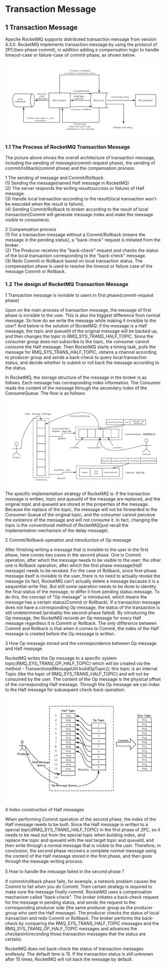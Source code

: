 #  Transaction Message
## 1 Transaction Message
Apache RocketMQ supports distributed transaction message from version 4.3.0. RocketMQ implements transaction message by using the protocol of 2PC(two-phase commit), in addition adding a compensation logic to handle timeout-case or failure-case of commit-phase, as shown below.

![](../cn/image/rocketmq_design_10.png)

### 1.1 The Process of RocketMQ Transaction Message
The picture above shows the overall architecture of transaction message, including the sending of message(commit-request phase), the sending of commit/rollback(commit phase) and the compensation process.

1 The sending of message and Commit/Rollback.  
  (1) Sending the message(named Half message in RocketMQ)  
  (2) The server responds the writing result(success or failure) of Half message.  
  (3) Handle local transaction according to the result(local transaction won't be executed when the result is failure).  
  (4) Sending Commit/Rollback to broker according to the result of local transaction(Commit will generate message index and make the message visible to consumers).

2 Compensation process  
  (1) For a transaction message without a Commit/Rollback (means the message in the pending status), a "back-check" request is initiated from the broker.  
  (2) The Producer receives the "back-check" request and checks the status of the local transaction corresponding to the "back-check" message.  
  (3) Redo Commit or Rollback based on local transaction status.
The compensation phase is used to resolve the timeout or failure case of the message Commit or Rollback.

### 1.2 The design of RocketMQ Transaction Message
1 Transaction message is invisible to users in first phase(commit-request phase)   
  
  Upon on the main process of transaction message, the message of first phase is invisible to the user. This is also the biggest difference from normal message. So how do we write the message while making it invisible to the user? And below is the solution of RocketMQ: if the message is a Half message, the topic and queueId of the original message will be backed up, and then changes the topic to RMQ_SYS_TRANS_HALF_TOPIC. Since the consumer group does not subscribe to the topic, the consumer cannot consume the Half message. Then RocketMQ starts a timing task, pulls the message for RMQ_SYS_TRANS_HALF_TOPIC, obtains a channel according to producer group and sends a back-check to query local transaction status, and decide whether to submit or roll back the message according to the status.  
  
  In RocketMQ, the storage structure of the message in the broker is as follows. Each message has corresponding index information. The Consumer reads the content of the message through the secondary index of the ConsumeQueue. The flow is as follows:

![](../cn/image/rocketmq_design_11.png)

  The specific implementation strategy of RocketMQ is: if the transaction message is written, topic and queueId of the message are replaced, and the original topic and queueId are stored in the properties of the message. Because the replace of the topic, the message will not be forwarded to the Consumer Queue of the original topic, and the consumer cannot perceive the existence of the message and will not consume it. In fact, changing the topic is the conventional method of RocketMQ(just recall the implementation mechanism of the delay message).

2 Commit/Rollback operation and introduction of Op message  
  
  After finishing writing a message that is invisible to the user in the first phase, here comes two cases in the second phase. One is Commit operation, after which the message needs to be visible to the user; the other one is Rollback operation, after which the first phase message(Half message) needs to be revoked. For the case of Rollback, since first-phase message itself is invisible to the user, there is no need to actually revoke the message (in fact, RocketMQ can't actually delete a message because it is a sequential-write file). But still some operation needs to be done to identity the final status of the message, to differ it from pending status message. To do this, the concept of "Op message" is introduced, which means the message has a certain status(Commit or Rollback). If a transaction message does not have a corresponding Op message, the status of the transaction is still undetermined (probably the second-phase failed). By introducing the Op message, the RocketMQ records an Op message for every Half message regardless it is Commit or Rollback. The only difference between Commit and Rollback is that when it comes to Commit, the index of the Half message is created before the Op message is written.

3 How Op message stored and the correspondence between Op message and Half message  
  
  RocketMQ writes the Op message to a specific system topic(RMQ_SYS_TRANS_OP_HALF_TOPIC) which will be created via the method - TransactionalMessageUtil.buildOpTopic(); this topic is an internal Topic (like the topic of RMQ_SYS_TRANS_HALF_TOPIC) and will not be consumed by the user. The content of the Op message is the physical offset of the corresponding Half message. Through the Op message we can index to the Half message for subsequent check-back operation.

![](../cn/image/rocketmq_design_12.png)

4 Index construction of Half messages  
  
  When performing Commit operation of the second phase, the index of the Half message needs to be built. Since the Half message is written to a special topic(RMQ_SYS_TRANS_HALF_TOPIC) in the first phase of 2PC, so it needs to be read out from the special topic when building index, and replace the topic and queueId with the real target topic and queueId, and then write through a normal message that is visible to the user. Therefore, in conclusion, the second phase recovers a complete normal message using the content of the Half message stored in the first phase, and then goes through the message-writing process.

5 How to handle the message failed in the second phase？
  
  If commit/rollback phase fails, for example, a network problem causes the Commit to fail when you do Commit. Then certain strategy is required to make sure the message finally commit. RocketMQ uses a compensation mechanism called "back-check". The broker initiates a back-check request for the message in pending status, and sends the request to the corresponding producer side (the same producer group as the producer group who sent the Half message). The producer checks the status of local transaction and redo Commit or Rollback. The broker performs the back-check by comparing the RMQ_SYS_TRANS_HALF_TOPIC messages and the RMQ_SYS_TRANS_OP_HALF_TOPIC messages and advances the checkpoint(recording those transaction messages that the status are certain).

  RocketMQ does not back-check the status of transaction messages endlessly. The default time is 15. If the transaction status is still unknown after 15 times, RocketMQ will roll back the message by default.
